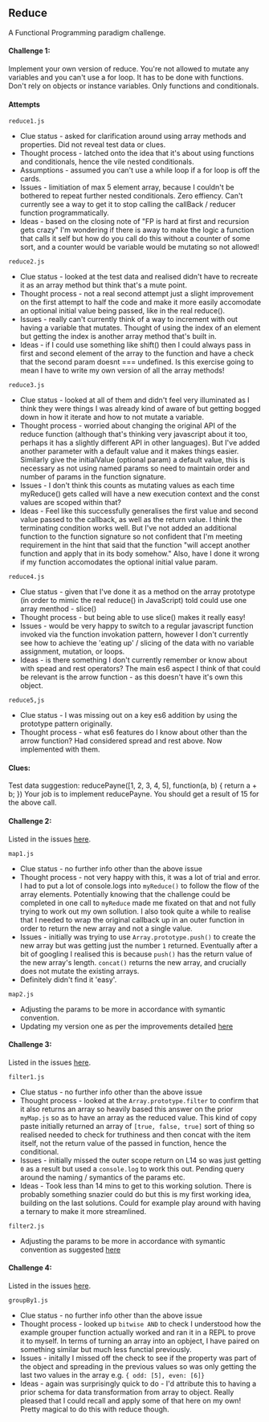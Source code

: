 ## Reduce

A Functional Programming paradigm challenge. 

#### Challenge 1:
Implement your own version of reduce. You're not allowed to mutate any variables and you can't use a for loop. It has to be done with functions. Don't rely on objects or instance variables. Only functions and conditionals. 

#### Attempts 

`reduce1.js`
- Clue status - asked for clarification around using array methods and properties. Did not reveal test data or clues. 
- Thought process - latched onto the idea that it's about using functions and conditionals, hence the vile nested conditionals. 
- Assumptions - assumed you can't use a while loop if a for loop is off the cards. 
- Issues - limitiation of max 5 element array, because I couldn't be bothered to repeat further nested conditionals. Zero effiency. Can't currently see a way to get it to stop calling the callBack / reducer function programmatically.
- Ideas - based on the closing note of "FP is hard at first and recursion gets crazy" I'm wondering if there is away to make the logic a function that calls it self but how do you call do this without a counter of some sort, and a counter would be variable would be mutating so not allowed!

`reduce2.js`
- Clue status - looked at the test data and realised didn't have to recreate it as an array method but think that's a mute point. 
- Thought process - not a real second attempt just a slight improvement on the first attempt to half the code and make it more easily accomodate an optional initial value being passed, like in the real reduce(). 
- Issues - really can't currently think of a way to increment with out having a variable that mutates. Thought of using the index of an element but getting the index is another array method that's built in. 
- Ideas - if I could use something like shift() then I could always pass in first and second element of the array to the function and have a check that the second param doesnt === undefined. Is this exercise going to mean I have to write my own version of all the array methods! 

`reduce3.js`
- Clue status - looked at all of them and didn't feel very illuminated as I think they were things I was already kind of aware of but getting bogged down in how it iterate and how to not mutate a variable.  
- Thought process - worried about changing the original API of the reduce function (although that's thinking very javascript about it too, perhaps it has a slightly different API in other languages). But I've added another parameter with a default value and it makes things easier. Similarly give the initialValue (optional param) a default value, this is necessary as not using named params so need to maintain order and number of params in the function signature. 
- Issues - I don't think this counts as mutating values as each time myReduce() gets called will have a new execution context and the const values are scoped within that? 
- Ideas - Feel like this successfully generalises the first value and second value passed to the callback, as well as the return value. I think the terminating condition works well. But I've not added an additional function to the function signature so not confident that I'm meeting requirement in the hint that said that the function "will accept another function and apply that in its body somehow." Also, have I done it wrong if my function accomodates the optional initial value param.

`reduce4.js`
- Clue status - given that I've done it as a method on the array prototype (in order to mimic the real reduce() in JavaScript) told could use one array menthod - slice()
- Thought process - but being able to use slice() makes it really easy!
- Issues - would be very happy to switch to a regular javascript function invoked via the function invokation pattern, however I don't currently see how to achieve the 'eating up' / slicing of the data with no variable assignment, mutation, or loops.
- Ideas - is there something I don't currently remember or know about with spead and rest operators? The main es6 aspect I think of that could be relevant is the arrow function - as this doesn't have it's own this object.

`reduce5,js`
- Clue status - I was missing out on a key es6 addition by using the prototype pattern originally. 
- Thought process - what es6 features do I know about other than the arrow function? Had considered spread and rest above. Now implemented with them.

#### Clues:

Test data suggestion:
reducePayne([1, 2, 3, 4, 5], function(a, b) { return a + b; })
Your job is to implement reducePayne. You should get a result of 15 for the above call.

#### Challenge 2:
Listed in the issues [here](https://github.com/CLTPayne/reduce/issues/2). 

`map1.js`
- Clue status - no further info other than the above issue
- Thought process - not very happy with this, it was a lot of trial and error. I had to put a lot of console.logs into `myReduce()` to follow the flow of the array elements. Potentially knowing that the challenge could be completed in one call to `myReduce` made me fixated on that and not fully trying to work out my own sollution. I also took quite a while to realise that I needed to wrap the original callback up in an outer function in order to return the new array and not a single value. 
- Issues - initially was trying to use `Array.prototype.push()` to create the new array but was getting just the number `1` returned. Eventually after a bit of googling I realised this is because `push()` has the return value of the new array's length. `concat()` returns the new array, and crucially does not mutate the existing arrays. 
- Definitely didn't find it 'easy'. 

`map2.js`
- Adjusting the params to be more in accordance with symantic convention.
- Updating my version one as per the improvements detailed [here](https://github.com/CLTPayne/reduce/issues/2)

#### Challenge 3:
Listed in the issues [here](https://github.com/CLTPayne/reduce/issues/3). 

`filter1.js`
- Clue status - no further info other than the above issue
- Thought process - looked at the `Array.prototype.filter` to confirm that it also returns an array so heavily based this answer on the prior `myMap.js` so as to have an array as the reduced value. This kind of copy paste initially returned an array of `[true, false, true]` sort of thing so realised needed to check for truthiness and then concat with the item itself, not the return value of the passed in function, hence the conditional. 
- Issues - initially missed the outer scope return on L14 so was just getting `0` as a result but used a `console.log` to work this out. Pending query around the naming / symantics of the params etc. 
- Ideas - Took less than 14 mins to get to this working solution. There is probably something snazier could do but this is my first working idea, building on the last solutions. Could for example play around with having a ternary to make it more streamlined. 

`filter2.js`
- Adjusting the params to be more in accordance with symantic convention as suggested [here](https://github.com/CLTPayne/reduce/issues/2)

#### Challenge 4:
Listed in the issues [here](https://github.com/CLTPayne/reduce/issues/3). 

`groupBy1.js`
- Clue status - no further info other than the above issue
- Thought process - looked up `bitwise AND` to check I understood how the example grouper function actually worked and ran it in a REPL to prove it to myself. In terms of turning an array into an opbject, I have paired on something similar but much less functial previously. 
- Issues - initally I missed off the check to see if the property was part of the object and spreading in the previous values  so was only getting the last two values in the array e.g. `{ odd: [5], even: [6]}` 
- Ideas - again was surprisingly quick to do - I'd attribute this to having a prior schema for data transformation from array to object. Really pleased that I could recall and apply some of that here on my own! Pretty magical to do this with reduce though.